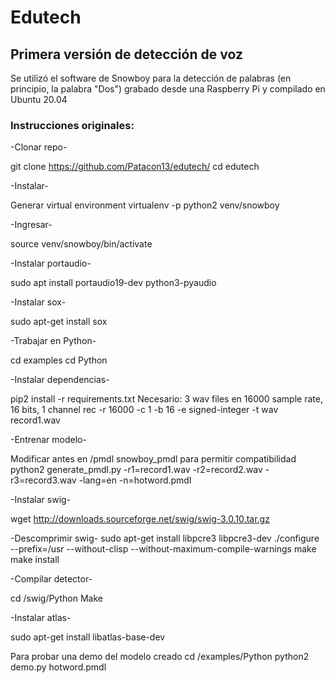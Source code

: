 # Edutech

## Primera versión de detección de voz

Se utilizó el software de Snowboy para la detección de palabras (en principio, la palabra "Dos") grabado desde una Raspberry Pi y compilado en Ubuntu 20.04

### Instrucciones originales:

-Clonar repo-

git clone https://github.com/Patacon13/edutech/
cd edutech

-Instalar-

Generar virtual environment
virtualenv -p python2 venv/snowboy

-Ingresar-

source venv/snowboy/bin/activate

-Instalar portaudio-

sudo apt install portaudio19-dev python3-pyaudio

-Instalar sox-

sudo apt-get install sox

-Trabajar en Python-

cd examples
cd Python

-Instalar dependencias-

pip2 install -r requirements.txt
Necesario: 3 wav files en 16000 sample rate, 16 bits, 1 channel
rec -r 16000 -c 1 -b 16 -e signed-integer -t wav record1.wav

-Entrenar modelo-

Modificar antes en /pmdl snowboy_pmdl para permitir compatibilidad
python2 generate_pmdl.py -r1=record1.wav -r2=record2.wav -r3=record3.wav -lang=en -n=hotword.pmdl

-Instalar swig-

wget http://downloads.sourceforge.net/swig/swig-3.0.10.tar.gz

-Descomprimir swig-
sudo apt-get install libpcre3 libpcre3-dev
./configure --prefix=/usr --without-clisp --without-maximum-compile-warnings
make
make install

-Compilar detector-

cd /swig/Python
Make

-Instalar atlas-

sudo apt-get install libatlas-base-dev

Para probar una demo del modelo creado
cd /examples/Python
python2 demo.py hotword.pmdl
